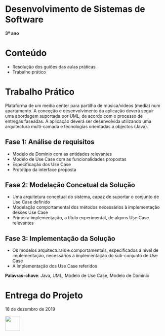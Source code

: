 # Desenvolvimento de Sistemas de Software
__3º ano__

# Conteúdo
- Resolução dos guiões das aulas práticas
- Trabalho prático

# Trabalho Prático

Plataforma de um media center para partilha de música/vídeos (media) num apartamento.
A conceção e desenvolvimento da aplicação deverá seguir uma abordagem suportada por UML, de acordo com o processo de entregas faseadas. A aplicação deverá ser desenvolvida utilizando uma arquitectura multi-camada e tecnologias orientadas a objectos (Java).

## Fase 1: Análise de requisitos
* Modelo de Domínio com as entidades relevantes
* Modelo de Use Case com as funcionalidades propostas 
* Especificação dos Use Case
* Protótipo da interface proposta

## Fase 2: Modelação Concetual da Solução
* Uma arquitetura concetual do sistema, capaz de suportar o conjunto de Use Case definido
* Modelação comportamental dos métodos necessários à implementação desses Use Case
* Primeira implementação, a título experimental, de alguns Use Case relevantes

## Fase 3: Implementação da Solução

* Os modelos arquitecturais e comportamentais, especificados a nível de implementação, necessários à implementação do sub-conjunto de Use
Case
* A implementação dos Use Case referidos

__Palavras-chave__: Java, UML, Modelo de Use Case, Modelo de Domínio

# Entrega do Projeto 

18 de dezembro de 2019

<img src="https://seeklogo.com/images/U/Universidade_do_Minho-logo-CB2F98451C-seeklogo.com.png" align="left" height="48" width="48" >

